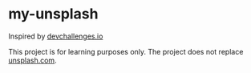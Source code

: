 # my-unsplash
Inspired by [devchallenges.io](https://devchallenges.io/challenges/rYyhwJAxMfES5jNQ9YsP)

This project is for learning purposes only. The project does not replace [unsplash.com](https://unsplash.com/).

